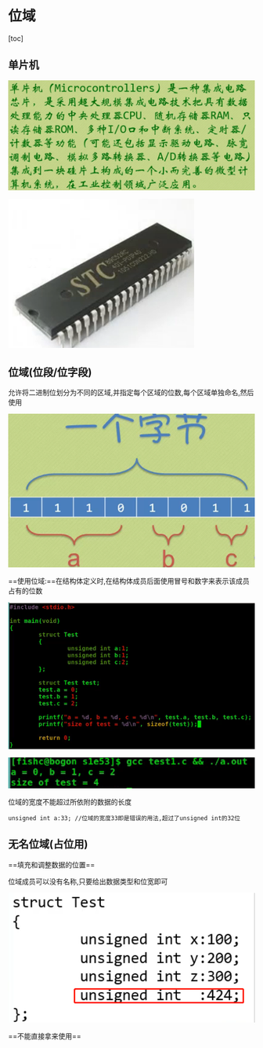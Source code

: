 # 位域

[toc]

## 单片机

![image-20210410111348514](imgs/image-20210410111348514.png)

![](imgs/image-20210410111415051.png)

## 位域(位段/位字段)

允许将二进制位划分为不同的区域,并指定每个区域的位数,每个区域单独命名,然后使用

![image-20210410111621402](imgs/image-20210410111621402.png)

==使用位域:==在结构体定义时,在结构体成员后面使用冒号和数字来表示该成员占有的位数

![image-20210410111854944](imgs/image-20210410111854944.png)

![image-20210410111906305](imgs/image-20210410111906305.png)

位域的宽度不能超过所依附的数据的长度

`unsigned int a:33; //位域的宽度33即是错误的用法,超过了unsigned int的32位`

## 无名位域(占位用)

==填充和调整数据的位置==

位域成员可以没有名称,只要给出数据类型和位宽即可

![](imgs/image-20210410112253567.png)

==不能直接拿来使用==

